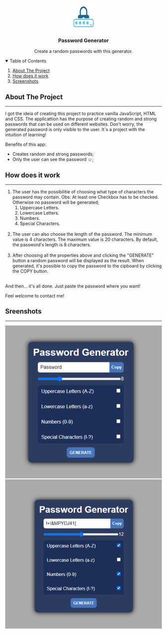 <br />
<p align="center">
  <a href="https://github.com/EdsonUr/Password-Generator">
    <img src="assets/icon.png" alt="Logo" width="100" height="80">
  </a>

  <h3 align="center">Password Generator</h3>

  <p align="center">
    Create a random passwords with this generator.
  </p>
</p>


<details open="open">
  <summary>Table of Contents</summary>
  <ol>
    <li>
      <a href="#about-the-project">About The Project</a>
    </li>
    <li>
      <a href="#how-does-it-work">How does it work</a>
    </li>
    <li>
      <a href="#screenshots">Screenshots</a>
    </li>
  </ol>
</details>

## About The Project
---
I got the ideia of creating this project to practice vanilla JavaScript, HTML and CSS. The applicattion has the purpose of creating random and strong passwords that can be used on different websites. Don't worry, the generated password is only visible to the user.
It´s a project with the intuition of learning!

Benefits of this app:
* Creates random and strong passwords;
* Only the user can see the password ☺️;

## How does it work
---
<ol>
  <li>
    The user has the possibilitie of choosing what type of characters the password may contain. 
    Obs: At least one Checkbox has to be checked. Otherwise no password will be generated;
    <ol>
      <li>
        Uppercase Letters.
      </li>
      <li>
        Lowercase Letters.
      </li>
      <li>
        Numbers.
      </li>
      <li>
        Special Characters.
      </li>
    </ol>
  </li>
  <br/>
  <li>
    The user can also choose the length of the password.
    The minimum value is 4 characters. The maximum value is 20 characters.
    By default, the password's length is 8 characters.
  </li>
  <br/>
  <li>
     After choosing all the properties above and clicking the "GENERATE" button a random password will be displayed as the result. When generated, it's possible to copy the password to the cipboard by clicking the COPY button.
  </li>
  <br/>
</ol>
And then... it's all done. Just paste the password where you want!

Feel welcome to contact me!

## Sreenshots
---
 <a href="https://github.com/EdsonUr/Password-Generator">
    <img src="assets/ft1.png" alt="Logo">
 </a>
 <a href="https://github.com/EdsonUr/Password-Generator">
    <img src="assets/ft2.png" alt="Logo" >
 </a>